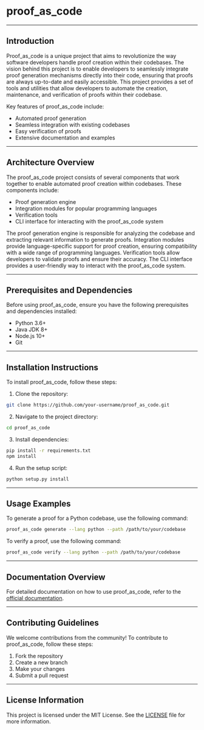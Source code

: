 # proof_as_code

---

## Introduction

Proof_as_code is a unique project that aims to revolutionize the way software developers handle proof creation within their codebases. The vision behind this project is to enable developers to seamlessly integrate proof generation mechanisms directly into their code, ensuring that proofs are always up-to-date and easily accessible. This project provides a set of tools and utilities that allow developers to automate the creation, maintenance, and verification of proofs within their codebase.

Key features of proof_as_code include:
- Automated proof generation
- Seamless integration with existing codebases
- Easy verification of proofs
- Extensive documentation and examples

---

## Architecture Overview

The proof_as_code project consists of several components that work together to enable automated proof creation within codebases. These components include:
- Proof generation engine
- Integration modules for popular programming languages
- Verification tools
- CLI interface for interacting with the proof_as_code system

The proof generation engine is responsible for analyzing the codebase and extracting relevant information to generate proofs. Integration modules provide language-specific support for proof creation, ensuring compatibility with a wide range of programming languages. Verification tools allow developers to validate proofs and ensure their accuracy. The CLI interface provides a user-friendly way to interact with the proof_as_code system.

---

## Prerequisites and Dependencies

Before using proof_as_code, ensure you have the following prerequisites and dependencies installed:
- Python 3.6+
- Java JDK 8+
- Node.js 10+
- Git

---

## Installation Instructions

To install proof_as_code, follow these steps:

1. Clone the repository:
```bash
git clone https://github.com/your-username/proof_as_code.git
```

2. Navigate to the project directory:
```bash
cd proof_as_code
```

3. Install dependencies:
```bash
pip install -r requirements.txt
npm install
```

4. Run the setup script:
```bash
python setup.py install
```

---

## Usage Examples

To generate a proof for a Python codebase, use the following command:
```bash
proof_as_code generate --lang python --path /path/to/your/codebase
```

To verify a proof, use the following command:
```bash
proof_as_code verify --lang python --path /path/to/your/codebase
```

---

## Documentation Overview

For detailed documentation on how to use proof_as_code, refer to the [official documentation](https://github.com/your-username/proof_as_code/docs).

---

## Contributing Guidelines

We welcome contributions from the community! To contribute to proof_as_code, follow these steps:
1. Fork the repository
2. Create a new branch
3. Make your changes
4. Submit a pull request

---

## License Information

This project is licensed under the MIT License. See the [LICENSE](https://github.com/your-username/proof_as_code/LICENSE) file for more information.